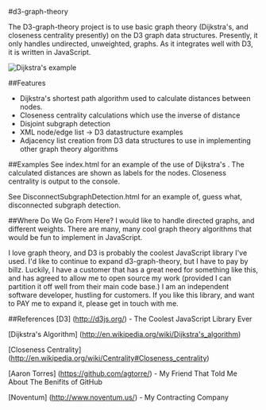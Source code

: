 #d3-graph-theory

The D3-graph-theory project is to use basic graph theory (Dijkstra's, and closeness centrality presently) on the D3 graph data structures. Presently, it only handles undirected, unweighted, graphs. As it integrates well with D3, it is written in JavaScript.

![Dijkstra's example](https://raw.github.com/brian-stinar/d3-graph-theory/master/screenshots/Dijkstras.png)

##Features 
- Dijkstra's shortest path algorithm used to calculate distances between nodes.
- Closeness centrality calculations which use the inverse of distance
- Disjoint subgraph detection
- XML node/edge list -> D3 datastructure examples
- Adjacency list creation from D3 data structures to use in implementing other graph theory algorithms


##Examples
See index.html for an example of the use of Dijkstra's . The calculated distances are shown as labels for the nodes. Closeness centrality is output to the console.

See DisconnectSubgraphDetection.html for an example of, guess what, disconnected subgraph detection.

##Where Do We Go From Here?
I would like to handle directed graphs, and different weights.
There are many, many cool graph theory algorithms that would be fun to implement in JavaScript.

I love graph theory, and D3 is probably the coolest JavaScript library I've used. I'd like to continue to expand d3-graph-theory, but I have to pay by billz. Luckily, I have a customer that has a great need for something like this, and has agreed to allow me to open source my work (provided I can partition it off well from their main code base.) I am an independent software developer, hustling for customers. If you like this library, and want to PAY me to expand it, please get in touch with me.

##References
[D3] (http://d3js.org/) - The Coolest JavaScript Library Ever

[Dijkstra's Algorithm] (http://en.wikipedia.org/wiki/Dijkstra's_algorithm)

[Closeness Centrality] (http://en.wikipedia.org/wiki/Centrality#Closeness_centrality)

[Aaron Torres] (https://github.com/agtorre/) - My Friend That Told Me About The Benifits of GitHub 

[Noventum] (http://www.noventum.us/) - My Contracting Company 
